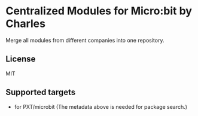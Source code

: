 # Centralized Modules for Micro:bit by Charles

Merge all modules from different companies into one repository.

## License

MIT

## Supported targets

* for PXT/microbit
(The metadata above is needed for package search.)


